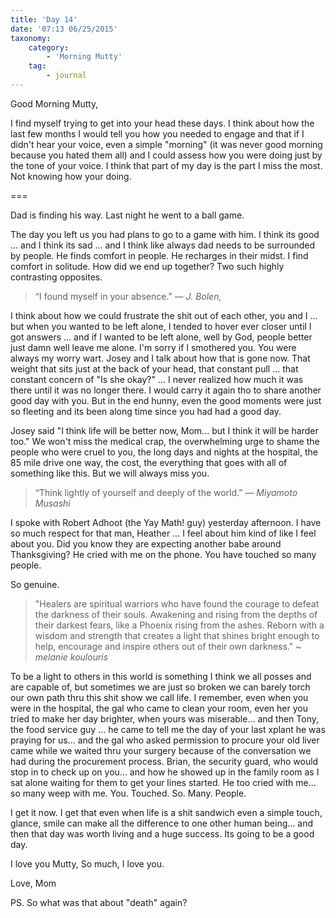 ```yaml
---
title: 'Day 14'
date: '07:13 06/25/2015'
taxonomy:
    category:
        - 'Morning Mutty'
    tag:
        - journal
---
```


Good Morning Mutty,

I find myself trying to get into your head these days. I think about how the last few months I would tell you how you needed to engage and that if I didn't hear your voice, even a simple "morning" (it was never good morning because you hated them all) and I could assess how you were doing just by the tone of your voice. I think that part of my day is the part I miss the most. Not knowing how your doing.

===

Dad is finding his way. Last night he went to a ball game.

The day you left us you had plans to go to a game with him. I think its good ... and I think its sad ... and I think like always dad needs to be surrounded by people. He finds comfort in people. He recharges in their midst. I find comfort in solitude. How did we end up together? Two such highly contrasting opposites.
> “I found myself in your absence.” — <cite> J. Bolen,</cite>

I think about how we could frustrate the shit out of each other, you and I ... but when you wanted to be left alone, I tended to hover ever closer until I got answers ... and if I wanted to be left alone, well by God, people better just damn well leave me alone. I'm sorry if I smothered you. You were always my worry wart. Josey and I talk about how that is gone now. That weight that sits just at the back of your head, that constant pull ... that constant concern of "Is she okay?" ... I never realized how much it was there until it was no longer there. I would carry it again tho to share another good day with you. But in the end hunny, even the good moments were just so fleeting and its been along time since you had had a good day.

Josey said "I think life will be better now, Mom... but I think it will be harder too." We won't miss the medical crap, the overwhelming urge to shame the people who were cruel to you, the long days and nights at the hospital, the 85 mile drive one way, the cost, the everything that goes with all of something like this. But we will always miss you.

> “Think lightly of yourself and deeply of the world.” —<cite> Miyamoto Musashi</cite>

I spoke with Robert Adhoot (the Yay Math! guy) yesterday afternoon. I have so much respect for that man, Heather ... I feel about him kind of like I feel about you. Did you know they are expecting another babe around Thanksgiving? He cried with me on the phone. You have touched so many people.

So genuine.

> "Healers are spiritual warriors who have found the courage to defeat the darkness of their souls. Awakening and rising from the depths of their darkest fears, like a Phoenix rising from the ashes. Reborn with a wisdom and strength that creates a light that shines bright enough to help, encourage and inspire others out of their own darkness." 
> ~<cite> melanie koulouris</cite>

To be a light to others in this world is something I think we all posses and are capable of, but sometimes we are just so broken we can barely torch our own path thru this shit show we call life. I remember, even when you were in the hospital, the gal who came to clean your room, even her you tried to make her day brighter, when yours was miserable... and then Tony, the food service guy ... he came to tell me the day of your last xplant he was praying for us... and the gal who asked permission to procure your old liver came while we waited thru your surgery because of the conversation we had during the procurement process. Brian, the security guard, who would stop in to check up on you... and how he showed up in the family room as I sat alone waiting for them to get your lines started. He too cried with me... so many weep with me.
You. Touched. So. Many. People.

I get it now. I get that even when life is a shit sandwich even a simple touch, glance, smile can make all the difference to one other human being... and then that day was worth living and a huge success.
Its going to be a good day.

I love you Mutty, So much, I love you.

Love, Mom

PS. So what was that about "death" again?

